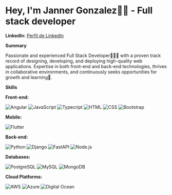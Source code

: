 # Hey, I'm Janner Gonzalez👋🏽  - Full stack developer

**LinkedIn:** [Perfil de LinkedIn](https://www.linkedin.com/in/janner-gonzalez) 

**Summary**

Passionate and experienced Full Stack Developer👨🏽‍💻 with a proven track record of designing, developing, and deploying high-quality web applications. Expertise in both front-end and back-end technologies, thrives in collaborative environments, and continuously seeks opportunities for growth and learning🚀.

**Skills**

**Front-end:**

![Angular](https://img.icons8.com/color/48/000000/angularjs.png)
![JavaScript](https://img.icons8.com/color/48/000000/javascript.png)
![Typecript](https://img.icons8.com/color/48/000000/typescript.png)
![HTML](https://img.icons8.com/color/48/000000/html-5.png)
![CSS](https://img.icons8.com/color/48/000000/css3.png)
![Bootstrap](https://img.icons8.com/color/48/000000/bootstrap.png)

**Mobile:**

![Flutter](https://img.icons8.com/color/48/000000/flutter.png)

**Back-end:**

![Python](https://img.icons8.com/?size=50&id=l75OEUJkPAk4&format=png&color=000000)
![Django](https://img.icons8.com/?size=50&id=qV-JzWYl9dzP&format=png&color=000000)
![FastAPI](https://miro.medium.com/v2/resize:fit:140/format:png/1*du7p50wS_fIsaC_lR18qsg.png)
![Node.js](https://img.icons8.com/color/50/000000/nodejs.png)

**Databases:**

![PostgreSQL](https://img.icons8.com/color/48/000000/postgreesql.png)
![MySQL](https://img.icons8.com/color/48/000000/mysql.png)
![MongoDB](https://img.icons8.com/color/48/000000/mongodb.png)

**Cloud Platforms:**

![AWS](https://img.icons8.com/color/48/000000/amazon-web-services.png)
![Azure](https://img.icons8.com/color/48/000000/azure-1.png)
![Digital Ocean](https://img.icons8.com/?size=50&id=NTk60lqGX88D&format=png&color=FFFFFF)
